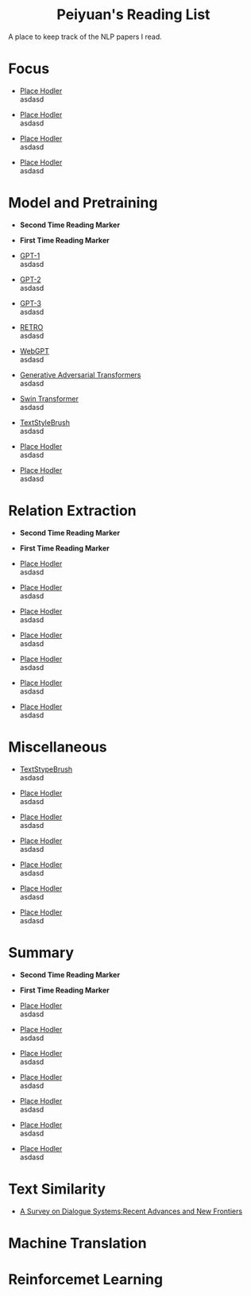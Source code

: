 <h1 align="center">Peiyuan's Reading List</h1>



A place to keep track of the NLP papers I read.


# Focus

+ [Place Hodler]() <br>
asdasd

+ [Place Hodler]() <br>
asdasd

+ [Place Hodler]() <br>
asdasd

+ [Place Hodler]() <br>
asdasd



# Model and Pretraining

+ **Second Time Reading Marker** 
+ **First Time Reading Marker**

+ [GPT-1](https://s3-us-west-2.amazonaws.com/openai-assets/research-covers/language-unsupervised/language_understanding_paper.pdf) <br>
asdasd
+ [GPT-2](https://d4mucfpksywv.cloudfront.net/better-language-models/language_models_are_unsupervised_multitask_learners.pdf) <br>
asdasd

+ [GPT-3](https://arxiv.org/pdf/2005.14165.pdf) <br>
asdasd

+ [RETRO](https://deepmind.com/research/publications/2021/improving-language-models-by-retrieving-from-trillions-of-tokens) <br>
asdasd

+ [WebGPT](https://arxiv.org/pdf/2112.09332.pdf) <br>
asdasd

+ [Generative Adversarial Transformers](https://arxiv.org/abs/2103.01209) <br>
asdasd

+ [Swin Transformer](https://arxiv.org/abs/2103.14030) <br>
asdasd

+ [TextStyleBrush]() <br>
asdasd

+ [Place Hodler]() <br>
asdasd

+ [Place Hodler]() <br>
asdasd


# Relation Extraction
+ **Second Time Reading Marker** 
+ **First Time Reading Marker**


+ [Place Hodler]() <br>
asdasd

+ [Place Hodler]() <br>
asdasd

+ [Place Hodler]() <br>
asdasd

+ [Place Hodler]() <br>
asdasd

+ [Place Hodler]() <br>
asdasd

+ [Place Hodler]() <br>
asdasd

+ [Place Hodler]() <br>
asdasd

# Miscellaneous

+ [TextStypeBrush](https://arxiv.org/abs/2106.08385) <br>
asdasd

+ [Place Hodler]() <br>
asdasd

+ [Place Hodler]() <br>
asdasd

+ [Place Hodler]() <br>
asdasd

+ [Place Hodler]() <br>
asdasd

+ [Place Hodler]() <br>
asdasd

+ [Place Hodler]() <br>
asdasd

# Summary

+ **Second Time Reading Marker** 
+ **First Time Reading Marker**

+ [Place Hodler]() <br>
asdasd

+ [Place Hodler]() <br>
asdasd

+ [Place Hodler]() <br>
asdasd

+ [Place Hodler]() <br>
asdasd

+ [Place Hodler]() <br>
asdasd

+ [Place Hodler]() <br>
asdasd

+ [Place Hodler]() <br>
asdasd
# Text Similarity
+ [A Survey on Dialogue Systems:Recent Advances and New Frontiers](https://arxiv.org/pdf/1711.01731.pdf) <br>


# Machine Translation

# Reinforcemet Learning 
